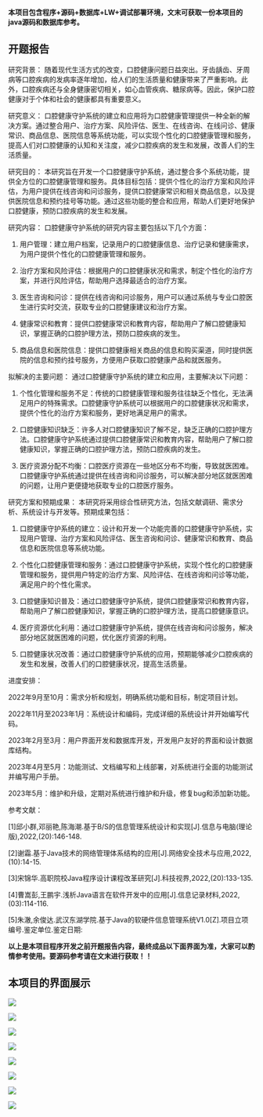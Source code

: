 ****本项目包含程序+源码+数据库+LW+调试部署环境，文末可获取一份本项目的java源码和数据库参考。****

## ******开题报告******

研究背景：
随着现代生活方式的改变，口腔健康问题日益突出。牙齿龋齿、牙周病等口腔疾病的发病率逐年增加，给人们的生活质量和健康带来了严重影响。此外，口腔疾病还与全身健康密切相关，如心血管疾病、糖尿病等。因此，保护口腔健康对于个体和社会的健康都具有重要意义。

研究意义：
口腔健康守护系统的建立和应用将为口腔健康管理提供一种全新的解决方案。通过整合用户、治疗方案、风险评估、医生、在线咨询、在线问诊、健康常识、商品信息、医院信息等系统功能，可以实现个性化的口腔健康管理和服务，提高人们对口腔健康的认知和关注度，减少口腔疾病的发生和发展，改善人们的生活质量。

研究目的：
本研究旨在开发一个口腔健康守护系统，通过整合多个系统功能，提供全方位的口腔健康管理和服务。具体目标包括：提供个性化的治疗方案和风险评估，为用户提供在线咨询和问诊服务，提供口腔健康常识和相关商品信息，以及提供医院信息和预约挂号等功能。通过这些功能的整合和应用，帮助人们更好地保护口腔健康，预防口腔疾病的发生和发展。

研究内容： 口腔健康守护系统的研究内容主要包括以下几个方面：

  1. 用户管理：建立用户档案，记录用户的口腔健康信息、治疗记录和健康需求，为用户提供个性化的口腔健康管理和服务。

  2. 治疗方案和风险评估：根据用户的口腔健康状况和需求，制定个性化的治疗方案，并进行风险评估，帮助用户选择最适合的治疗方案。

  3. 医生咨询和问诊：提供在线咨询和问诊服务，用户可以通过系统与专业口腔医生进行实时交流，获取专业的口腔健康建议和治疗方案。

  4. 健康常识和教育：提供口腔健康常识和教育内容，帮助用户了解口腔健康知识，掌握正确的口腔护理方法，预防口腔疾病的发生。

  5. 商品信息和医院信息：提供口腔健康相关商品的信息和购买渠道，同时提供医院的信息和预约挂号服务，方便用户获取口腔健康产品和就医服务。

拟解决的主要问题： 通过口腔健康守护系统的建立和应用，主要解决以下问题：

  1. 个性化管理和服务不足：传统的口腔健康管理和服务往往缺乏个性化，无法满足用户的特殊需求。口腔健康守护系统可以根据用户的口腔健康状况和需求，提供个性化的治疗方案和服务，更好地满足用户的需求。

  2. 口腔健康知识缺乏：许多人对口腔健康知识了解不足，缺乏正确的口腔护理方法。口腔健康守护系统通过提供口腔健康常识和教育内容，帮助用户了解口腔健康知识，掌握正确的口腔护理方法，预防口腔疾病的发生。

  3. 医疗资源分配不均衡：口腔医疗资源在一些地区分布不均衡，导致就医困难。口腔健康守护系统通过提供在线咨询和问诊服务，可以解决部分地区就医困难的问题，让用户更便捷地获取专业的口腔医疗服务。

研究方案和预期成果： 本研究将采用综合性研究方法，包括文献调研、需求分析、系统设计与开发等。预期成果包括：

  1. 口腔健康守护系统的建立：设计和开发一个功能完善的口腔健康守护系统，实现用户管理、治疗方案和风险评估、医生咨询和问诊、健康常识和教育、商品信息和医院信息等系统功能。

  2. 个性化口腔健康管理和服务：通过口腔健康守护系统，实现个性化的口腔健康管理和服务，提供用户特定的治疗方案、风险评估、在线咨询和问诊等功能，满足用户的个性化需求。

  3. 口腔健康知识普及：通过口腔健康守护系统，提供口腔健康常识和教育内容，帮助用户了解口腔健康知识，掌握正确的口腔护理方法，提高口腔健康意识。

  4. 医疗资源优化利用：通过口腔健康守护系统，提供在线咨询和问诊服务，解决部分地区就医困难的问题，优化医疗资源的利用。

  5. 口腔健康状况改善：通过口腔健康守护系统的应用，预期能够减少口腔疾病的发生和发展，改善人们的口腔健康状况，提高生活质量。

进度安排：

2022年9月至10月：需求分析和规划，明确系统功能和目标，制定项目计划。

2022年11月至2023年1月：系统设计和编码，完成详细的系统设计并开始编写代码。

2023年2月至3月：用户界面开发和数据库开发，开发用户友好的界面和设计数据库结构。

2023年4月至5月：功能测试、文档编写和上线部署，对系统进行全面的功能测试并编写用户手册。

2023年5月：维护和升级，定期对系统进行维护和升级，修复bug和添加新功能。

参考文献：

[1]邱小群,邓丽艳,陈海潮.基于B/S的信息管理系统设计和实现[J].信息与电脑(理论版),2022,(20):146-148.

[2]谢霜.基于Java技术的网络管理体系结构的应用[J].网络安全技术与应用,2022,(10):14-15.

[3]宋锦华.高职院校Java程序设计课程改革研究[J].科技视界,2022,(20):133-135.

[4]曹嵩彭,王鹏宇.浅析Java语言在软件开发中的应用[J].信息记录材料,2022,(03):114-116.

[5]朱澈,余俊达.武汉东湖学院.基于Java的软硬件信息管理系统V1.0[Z].项目立项编号.鉴定单位.鉴定日期:

****以上是本项目程序开发之前开题报告内容，最终成品以下面界面为准，大家可以酌情参考使用。要源码参考请在文末进行获取！！****

## ******本项目的界面展示******

![](./res/4e316170893f4c529ae14f9219b570ed.png)

![](./res/1b6fbf55fd034b1882efd2514d26e685.png)

![](./res/f42e8f10015241fd81b6b0413a385a5f.png)

![](./res/4c78da8c82ac474baa8d8ad80e218679.png)

![](./res/4e792ff3549f4ef7a9cbf649346940c1.png)

![](./res/ffc3fdff139f4b7a9a622b787c5b1d02.png)

![](./res/0b876ac0cb5b41fe87ea8a2a4fef6f88.png)

![](./res/f1cd258fde0b4c0786d567fb696a0f32.png)

